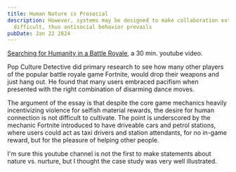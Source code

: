 ```yaml
---
title: Human Nature is Prosocial
description: However, systems may be designed to make collaboration extremely
  difficult, thus antisocial behavior prevails
pubDate: Jan 22 2024
---
```

[Searching for Humanity in a Battle Royale](https://www.youtube.com/watch?v=SArtgoMMDNg), a 30 min. youtube video.

Pop Culture Detective did primary research to see how many other players of the popular battle royale game Fortnite, would drop their weapons and just hang out. He found that many users embraced pacifism when presented with the right combination of disarming dance moves.

The argument of the essay is that despite the core game mechanics heavily incentivizing violence for selfish material rewards, the desire for human connection is not difficult to cultivate. The point is underscored by the mechanic Fortnite introduced to have driveable cars and petrol stations, where users could act as taxi drivers and station attendants, for no in-game reward, but for the pleasure of helping other people.

I'm sure this youtube channel is not the first to make statements about nature vs. nurture, but I thought the case study was very well illustrated.